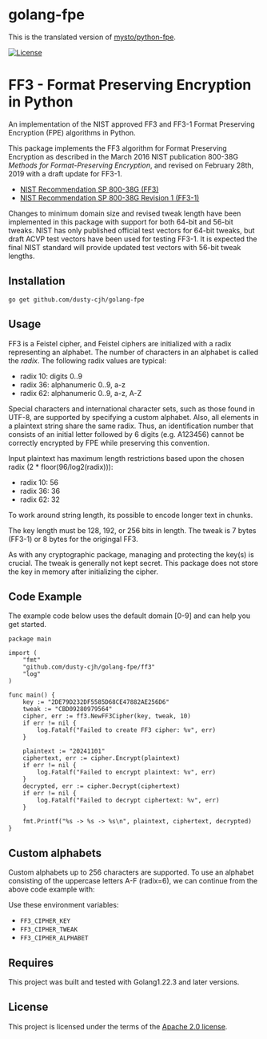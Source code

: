 # golang-fpe
This is the translated version of [mysto/python-fpe](https://github.com/mysto/python-fpe).

[![License](https://img.shields.io/badge/License-Apache%202.0-blue.svg)](https://opensource.org/licenses/Apache-2.0)

# FF3 - Format Preserving Encryption in Python

An implementation of the NIST approved FF3 and FF3-1 Format Preserving Encryption (FPE) algorithms in Python.

This package implements the FF3 algorithm for Format Preserving Encryption as described in the March 2016 NIST publication 800-38G _Methods for Format-Preserving Encryption_,
and revised on February 28th, 2019 with a draft update for FF3-1.

* [NIST Recommendation SP 800-38G (FF3)](http://nvlpubs.nist.gov/nistpubs/SpecialPublications/NIST.SP.800-38G.pdf)
* [NIST Recommendation SP 800-38G Revision 1 (FF3-1)](https://nvlpubs.nist.gov/nistpubs/SpecialPublications/NIST.SP.800-38Gr1-draft.pdf)

Changes to minimum domain size and revised tweak length have been implemented in this package with
support for both 64-bit and 56-bit tweaks. NIST has only published official test vectors for 64-bit tweaks,
but draft ACVP test vectors have been used for testing FF3-1. It is expected the final
NIST standard will provide updated test vectors with 56-bit tweak lengths.

## Installation

`go get github.com/dusty-cjh/golang-fpe`

## Usage

FF3 is a Feistel cipher, and Feistel ciphers are initialized with a radix representing an alphabet. The number of
characters in an alphabet is called the _radix_.
The following radix values are typical:

* radix 10: digits 0..9
* radix 36: alphanumeric 0..9, a-z
* radix 62: alphanumeric 0..9, a-z, A-Z

Special characters and international character sets, such as those found in UTF-8, are supported by specifying a custom alphabet.
Also, all elements in a plaintext string share the same radix. Thus, an identification number that consists of an initial letter followed
by 6 digits (e.g. A123456) cannot be correctly encrypted by FPE while preserving this convention.

Input plaintext has maximum length restrictions based upon the chosen radix (2 * floor(96/log2(radix))):

* radix 10: 56
* radix 36: 36
* radix 62: 32

To work around string length, its possible to encode longer text in chunks.

The key length must be 128, 192, or 256 bits in length. The tweak is 7 bytes (FF3-1) or 8 bytes for the origingal FF3.

As with any cryptographic package, managing and protecting the key(s) is crucial. The tweak is generally not kept secret.
This package does not store the key in memory after initializing the cipher.

## Code Example

The example code below uses the default domain [0-9] and can help you get started.

```golang
package main

import (
	"fmt"
	"github.com/dusty-cjh/golang-fpe/ff3"
	"log"
)

func main() {
	key := "2DE79D232DF5585D68CE47882AE256D6"
	tweak := "CBD09280979564"
	cipher, err := ff3.NewFF3Cipher(key, tweak, 10)
	if err != nil {
		log.Fatalf("Failed to create FF3 cipher: %v", err)
	}

	plaintext := "20241101"
	ciphertext, err := cipher.Encrypt(plaintext)
	if err != nil {
		log.Fatalf("Failed to encrypt plaintext: %v", err)
	}
	decrypted, err := cipher.Decrypt(ciphertext)
	if err != nil {
		log.Fatalf("Failed to decrypt ciphertext: %v", err)
	}

	fmt.Printf("%s -> %s -> %s\n", plaintext, ciphertext, decrypted)
}
```

## Custom alphabets

Custom alphabets up to 256 characters are supported. To use an alphabet consisting of the uppercase letters A-F (radix=6), we can continue
from the above code example with:

Use these environment variables:

* `FF3_CIPHER_KEY`
* `FF3_CIPHER_TWEAK`
* `FF3_CIPHER_ALPHABET`

## Requires

This project was built and tested with Golang1.22.3 and later versions.

## License

This project is licensed under the terms of the [Apache 2.0 license](https://www.apache.org/licenses/LICENSE-2.0).
